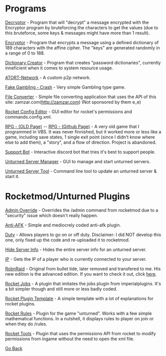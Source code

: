 # Programs

[Decryptor](https://github.com/persiafighter/d3crypt0r) - Program that will "decrypt" a message encrypted with the Encryptor program by bruteforcing the characters to get the values (due to this bruteforce, some keys & messages might have more than 1 result).

[Encryptor](https://github.com/persiafighter/3ncrypt0r) - Program that encrypts a message using a defined dictionary of 189 characters with the affine cipher. The "keys" are generated randomly in a range of 0 to 188.

[Dictionary Creator](https://github.com/persiafighter/DictionaryCreator) - Program that creates "password dictionaries", currently inneficient when it comes to system resource usage.

[ATORT-Network](https://github.com/persiafighter/EXTRATHICC) - A custom p2p network.

[Fake Gambling - Crash](https://github.com/persiafighter/FakeGambling-Crash) - Very simple Gambling type game.

[File Converter](https://github.com/persiafighter/File-Converter) - Simple file converting application that uses the API of this site: zamzar.com(http://zamzar.com) (Not sponsored by them e_e)

[Rocket Config Editor](https://github.com/persiafighter/RocketConfigEditor) - GUI editor for rocket's permissions and commands.config.xml.

[RPG - (OLD Page)](http://rpg-v2.boards.net/) -- [RPG - (Github Page)](https://github.com/persiafighter/RPG) - A very old game that I programmed in VBS. It was never finnished, but it worked more or less like a game, including save states, 1 single exit point (since I didn't know where else to add them), a "story", and a flow of direction. Project is abandoned.

[Support Bot](https://github.com/persiafighter/Support-Bot) - Interactive discord bot that tries it's best to support people.

[Unturned Server Manager](https://persiafighter.github.io/UnturnedServerManager/) - GUI to manage and start unturned servers.

[Unturned Server Tool](https://github.com/persiafighter/Unturned-Server-Tool) - Command line tool to update an unturned server & start it.

# Rocketmod/Unturned Plugins

[Admin Override](https://github.com/persiafighter/PublicRocketmodPlugins/tree/master/src/AdminOverride) - Overrides the /admin command from rocketmod due to a "security" issue which doesn't really happen.

[Anti-AFK](https://github.com/persiafighter/PublicRocketmodPlugins/tree/master/src/AntiAFK) - Simple and mediocrely coded anti-afk plugin.

[Duty](https://github.com/persiafighter/PublicRocketmodPlugins/tree/master/src/Duty) - Allows players to go on or off duty. Disclaimer: I did NOT develop this one, only fixed up the code and re-uploaded it to rocketmod.

[Hide Server Info](https://github.com/persiafighter/PublicRocketmodPlugins/tree/master/src/HideServerInfo) - Hides the entire server info for an unturned server.

[IP](https://github.com/persiafighter/PublicRocketmodPlugins/tree/master/src/IP) - Gets the IP of a player who is currently connected to your server.

[RobnRaid](https://github.com/persiafighter/PublicRocketmodPlugins/tree/master/src/RobAndRaid) - Original from bullet tide, later removed and transfered to me. His new edition is the advanced edition. If you want to check it out, click [here](https://github.com/BulletTide/AdvancedRobnRaid).

[Rocket Jobs](https://github.com/persiafighter/PublicRocketmodPlugins/tree/master/src/Jobs) - A plugin that imitates the jobs plugin from imperialplugins. It's a bit simpler though and still more or less badly coded.

[Rocket Plugin Template](https://github.com/persiafighter/PublicRocketmodPlugins/tree/master/src/PluginTemplate) - A simple template with a lot of explanations for rocket plugins.

[Rocket Rules](https://github.com/persiafighter/PublicRocketmodPlugins/tree/master/src/Rules) - Plugin for the game "unturned". Works with a few simple mathematical functions. In a nutshell, it displays rules to player on join or when they do /rules.

[Rocket Tools](https://github.com/persiafighter/PublicRocketmodPlugins/tree/master/src/Tools) - Plugin that uses the permissions API from rocket to modify permissions from ingame without the need to open the xml file.



[Go Back](/index.md)